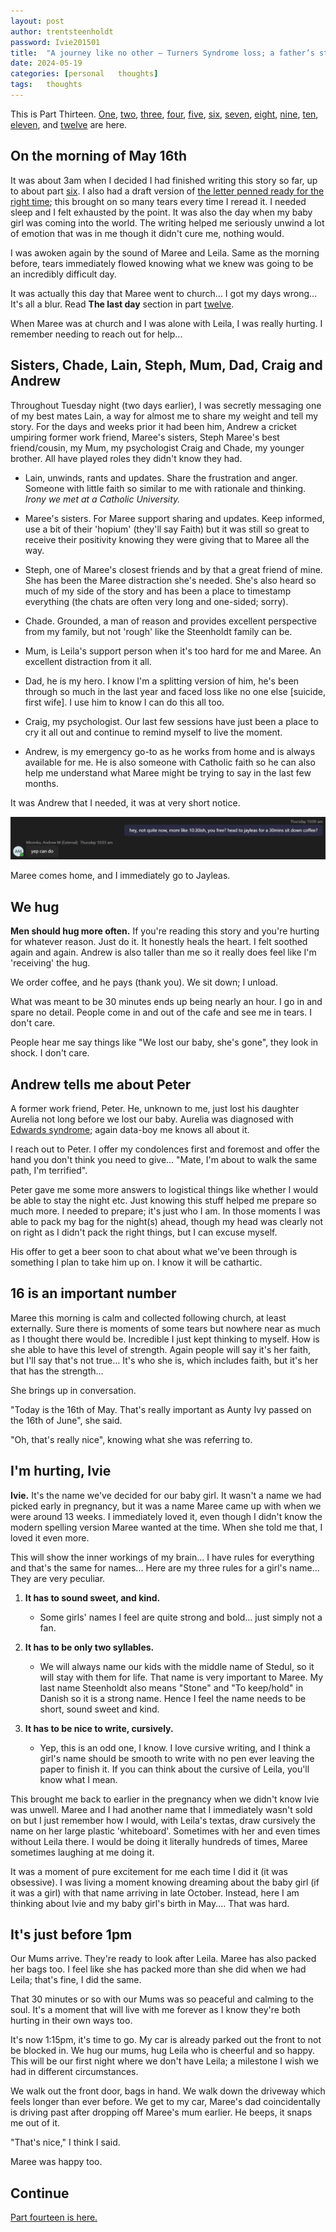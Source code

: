 ```yaml
---
layout: post
author: trentsteenholdt
password: Ivie201501
title:  "A journey like no other – Turners Syndrome loss; a father’s story #13"
date: 2024-05-19
categories: [personal   thoughts]
tags:   thoughts
---
```


This is Part Thirteen. [One](/2024/05/16/a-journey-like-no-other-turner-syndrome-loss-a-fathers-story-1/), [two](/2024/05/16/a-journey-like-no-other-turner-syndrome-loss-a-fathers-story-2/), [three](/2024/05/16/a-journey-like-no-other-turner-syndrome-loss-a-fathers-story-3/), [four](/2024/05/16/a-journey-like-no-other-turner-syndrome-loss-a-fathers-story-4/), [five](/2024/05/16/a-journey-like-no-other-turner-syndrome-loss-a-fathers-story-5/), [six](/2024/05/16/a-journey-like-no-other-turner-syndrome-loss-a-fathers-story-6/), [seven](/2024/05/16/a-journey-like-no-other-turner-syndrome-loss-a-fathers-story-7/), [eight](/2024/05/16/a-journey-like-no-other-turner-syndrome-loss-a-fathers-story-8/), [nine](/2024/05/16/a-journey-like-no-other-turner-syndrome-loss-a-fathers-story-9/), [ten](/2024/05/16/a-journey-like-no-other-turner-syndrome-loss-a-fathers-story-10/), [eleven](/2024/05/18/a-journey-like-no-other-turner-syndrome-loss-a-fathers-story-11/), and [twelve](/2024/05/18/a-journey-like-no-other-turner-syndrome-loss-a-fathers-story-12/) are here.

## On the morning of May 16th

It was about 3am when I decided I had finished writing this story so far, up to about part [six](/2024/05/16/a-journey-like-no-other-turner-syndrome-loss-a-fathers-story-6/). I also had a draft version of [the letter penned ready for the right time](/2024/05/17/dear-ivie-a-letter-to-my-daughter-that-was-taken-too-soon/); this brought on so many tears every time I reread it. I needed sleep and I felt exhausted by the point. It was also the day when my baby girl was coming into the world. The writing helped me seriously unwind a lot of emotion that was in me though it didn't cure me, nothing would.

I was awoken again by the sound of Maree and Leila. Same as the morning before, tears immediately flowed knowing what we knew was going to be an incredibly difficult day.

It was actually this day that Maree went to church... I got my days wrong... It's all a blur. Read **The last day** section in part [twelve](/2024/05/18/a-journey-like-no-other-turner-syndrome-loss-a-fathers-story-12/).

When Maree was at church and I was alone with Leila, I was really hurting. I remember needing to reach out for help...

## Sisters, Chade, Lain, Steph, Mum, Dad, Craig and Andrew

Throughout Tuesday night (two days earlier), I was secretly messaging one of my best mates Lain, a way for almost me to share my weight and tell my story. For the days and weeks prior it had been him, Andrew a cricket umpiring former work friend, Maree's sisters, Steph Maree's best friend/cousin, my Mum, my psychologist Craig and Chade, my younger brother. All have played roles they didn't know they had.

- Lain, unwinds, rants and updates. Share the frustration and anger. Someone with little faith so similar to me with rationale and thinking. _Irony we met at a Catholic University._

- Maree's sisters. For Maree support sharing and updates. Keep informed, use a bit of their 'hopium' (they'll say Faith) but it was still so great to receive their positivity knowing they were giving that to Maree all the way.

- Steph, one of Maree's closest friends and by that a great friend of mine. She has been the Maree distraction she's needed. She's also heard so much of my side of the story and has been a place to timestamp everything (the chats are often very long and one-sided; sorry).

- Chade. Grounded, a man of reason and provides excellent perspective from my family, but not 'rough' like the Steenholdt family can be.

- Mum, is Leila's support person when it's too hard for me and Maree. An excellent distraction from it all.

- Dad, he is my hero. I know I'm a splitting version of him, he's been through so much in the last year and faced loss like no one else [suicide, first wife]. I use him to know I can do this all too.

- Craig, my psychologist. Our last few sessions have just been a place to cry it all out and continue to remind myself to live the moment.

- Andrew, is my emergency go-to as he works from home and is always available for me. He is also someone with Catholic faith so he can also help me understand what Maree might be trying to say in the last few months.

It was Andrew that I needed, it was at very short notice.

[![](/assets/images/from_wordpress/image-34-1024x140.png)](/assets/images/from_wordpress/image-34.png)

Maree comes home, and I immediately go to Jayleas.

## We hug

**Men should hug more often.** If you're reading this story and you're hurting for whatever reason. Just do it. It honestly heals the heart. I felt soothed again and again. Andrew is also taller than me so it really does feel like I'm 'receiving' the hug.

We order coffee, and he pays (thank you). We sit down; I unload.

What was meant to be 30 minutes ends up being nearly an hour. I go in and spare no detail. People come in and out of the cafe and see me in tears. I don't care.

People hear me say things like "We lost our baby, she's gone", they look in shock. I don't care.

## Andrew tells me about Peter

A former work friend, Peter. He, unknown to me, just lost his daughter Aurelia not long before we lost our baby. Aurelia was diagnosed with [Edwards syndrome](https://www.healthdirect.gov.au/edwards-syndrome-trisomy-18#:~:text=Edwards%20syndrome%20is%20a%20genetic,before%20or%20soon%20after%20birth.); again data-boy me knows all about it.

I reach out to Peter. I offer my condolences first and foremost and offer the hand you don't think you need to give... "Mate, I'm about to walk the same path, I'm terrified".

Peter gave me some more answers to logistical things like whether I would be able to stay the night etc. Just knowing this stuff helped me prepare so much more. I needed to prepare; it's just who I am. In those moments I was able to pack my bag for the night(s) ahead, though my head was clearly not on right as I didn't pack the right things, but I can excuse myself.

His offer to get a beer soon to chat about what we've been through is something I plan to take him up on. I know it will be cathartic.

## 16 is an important number

Maree this morning is calm and collected following church, at least externally. Sure there is moments of some tears but nowhere near as much as I thought there would be. Incredible I just kept thinking to myself. How is she able to have this level of strength. Again people will say it's her faith, but I'll say that's not true... It's who she is, which includes faith, but it's her that has the strength...

She brings up in conversation.

"Today is the 16th of May. That's really important as Aunty Ivy passed on the 16th of June", she said.

"Oh, that's really nice", knowing what she was referring to.

## I'm hurting, Ivie

**Ivie.** It's the name we've decided for our baby girl. It wasn't a name we had picked early in pregnancy, but it was a name Maree came up with when we were around 13 weeks. I immediately loved it, even though I didn't know the modern spelling version Maree wanted at the time. When she told me that, I loved it even more.

This will show the inner workings of my brain... I have rules for everything and that's the same for names... Here are my three rules for a girl's name... They are very peculiar.

1. **It has to sound sweet, and kind.**
    - Some girls' names I feel are quite strong and bold... just simply not a fan.

3. **It has to be only two syllables.**
    - We will always name our kids with the middle name of Stedul, so it will stay with them for life. That name is very important to Maree. My last name Steenholdt also means "Stone" and "To keep/hold" in Danish so it is a strong name. Hence I feel the name needs to be short, sound sweet and kind.

5. **It has to be nice to write, cursively.**
    - Yep, this is an odd one, I know. I love cursive writing, and I think a girl's name should be smooth to write with no pen ever leaving the paper to finish it. If you can think about the cursive of Leila, you'll know what I mean.

This brought me back to earlier in the pregnancy when we didn't know Ivie was unwell. Maree and I had another name that I immediately wasn't sold on but I just remember how I would, with Leila's textas, draw cursively the name on her large plastic 'whiteboard'. Sometimes with her and even times without Leila there. I would be doing it literally hundreds of times, Maree sometimes laughing at me doing it.

It was a moment of pure excitement for me each time I did it (it was obsessive). I was living a moment knowing dreaming about the baby girl (if it was a girl) with that name arriving in late October. Instead, here I am thinking about Ivie and my baby girl's birth in May.... That was hard.

## It's just before 1pm

Our Mums arrive. They're ready to look after Leila. Maree has also packed her bags too. I feel like she has packed more than she did when we had Leila; that's fine, I did the same.

That 30 minutes or so with our Mums was so peaceful and calming to the soul. It's a moment that will live with me forever as I know they're both hurting in their own ways too.

It's now 1:15pm, it's time to go. My car is already parked out the front to not be blocked in. We hug our mums, hug Leila who is cheerful and so happy. This will be our first night where we don't have Leila; a milestone I wish we had in different circumstances.

We walk out the front door, bags in hand. We walk down the driveway which feels longer than ever before. We get to my car, Maree's dad coincidentally is driving past after dropping off Maree's mum earlier. He beeps, it snaps me out of it.

"That's nice," I think I said.

Maree was happy too.

## Continue

[Part fourteen is here.](/2024/06/15/a-journey-like-no-other-turner-syndrome-loss-a-fathers-story-14/)
